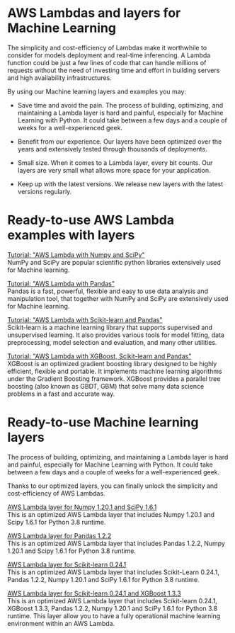 # AWS Lambdas and layers for Machine Learning

The simplicity and cost-efficiency of Lambdas make it worthwhile to consider for models deployment and real-time inferencing. A Lambda function could be just a few lines of code that can handle millions of requests without the need of investing time and effort in building servers and high availability infrastructures.

By using our Machine learning layers and examples you may:

* Save time and avoid the pain. The process of building, optimizing, and maintaining a Lambda layer is hard and painful, especially for Machine Learning with Python. It could take between a few days and a couple of weeks for a well-experienced geek.

* Benefit from our experience. Our layers have been optimized over the years and extensively tested through thousands of deployments.

* Small size. When it comes to a Lambda layer, every bit counts. Our layers are very small what allows more space for your application.

* Keep up with the latest versions. We release new layers with the latest versions regularly.

# Ready-to-use AWS Lambda examples with layers

[Tutorial: "AWS Lambda with Numpy and SciPy"](https://github.com/AwsLambdaLayers/aws-lambda-numpy)   
NumPy and SciPy are popular scientific python libraries extensively used for Machine learning.

[Tutorial: "AWS Lambda with Pandas"](https://github.com/AwsLambdaLayers/aws-lambda-pandas)   
Pandas is a fast, powerful, flexible and easy to use data analysis and manipulation tool, that together with NumPy and SciPy are extensively used for Machine learning.

[Tutorial: "AWS Lambda with Scikit-learn and Pandas"](https://github.com/AwsLambdaLayers/aws-lambda-scikit-learn)  
  Scikit-learn is a machine learning library that supports supervised and unsupervised learning. It also provides various tools for model fitting, data preprocessing, model selection and evaluation, and many other utilities.

[Tutorial: "AWS Lambda with XGBoost, Scikit-learn and Pandas"](https://github.com/AwsLambdaLayers/aws-lambda-xgboost)   
XGBoost is an optimized gradient boosting library designed to be highly efficient, flexible and portable. It implements machine learning algorithms under the Gradient Boosting framework. XGBoost provides a parallel tree boosting (also known as GBDT, GBM) that solve many data science problems in a fast and accurate way.

# Ready-to-use Machine learning layers
The process of building, optimizing, and maintaining a Lambda layer is hard and painful, especially for Machine Learning with Python. It could take between a few days and a couple of weeks for a well-experienced geek.

Thanks to our optimized layers, you can finally unlock the simplicity and cost-efficiency of AWS Lambdas.

[AWS Lambda layer for Numpy 1.20.1 and SciPy 1.6.1](https://www.awslambdas.com/layers/1/aws-lambda-numpy-scipy-python38-layer/free)  
This is an optimized AWS Lambda layer that includes Numpy 1.20.1 and Scipy 1.6.1 for Python 3.8 runtime.

[AWS Lambda layer for Pandas 1.2.2](https://www.awslambdas.com/layers/2/aws-lambda-pandas-numpy-scipy-python38-layer)  
This is an optimized AWS Lambda layer that includes Pandas 1.2.2, Numpy 1.20.1 and Scipy 1.6.1 for Python 3.8 runtime.  
  
[AWS Lambda layer for Scikit-learn 0.24.1](https://www.awslambdas.com/layers/3/aws-lambda-scikit-learn-numpy-scipy-python38-layer)  
This is an optimized AWS Lambda layer that includes Scikit-Learn 0.24.1, Pandas 1.2.2, Numpy 1.20.1 and SciPy 1.6.1 for Python 3.8 runtime.
  
[AWS Lambda layer for Scikit-learn 0.24.1 and XGBoost 1.3.3](https://www.awslambdas.com/layers/4/aws-lambda-scikit-learn-xgboost-numpy-scipy-python38-layer)  
This is an optimized AWS Lambda layer that includes Scikit-learn 0.24.1, XGBoost 1.3.3, Pandas 1.2.2, Numpy 1.20.1 and SciPy 1.6.1 for Python 3.8 runtime. This layer allow you to have a fully operational machine learning environment within an AWS Lambda.
